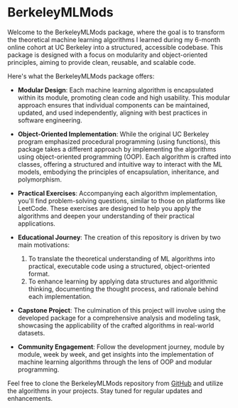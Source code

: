# BerkeleyMLMods

Welcome to the BerkeleyMLMods package, where the goal is to transform the theoretical machine learning algorithms I learned during my 6-month online cohort at UC Berkeley into a structured, accessible codebase. This package is designed with a focus on modularity and object-oriented principles, aiming to provide clean, reusable, and scalable code.

Here's what the BerkeleyMLMods package offers:

- **Modular Design**: Each machine learning algorithm is encapsulated within its module, promoting clean code and high usability. This modular approach ensures that individual components can be maintained, updated, and used independently, aligning with best practices in software engineering.

- **Object-Oriented Implementation**: While the original UC Berkeley program emphasized procedural programming (using functions), this package takes a different approach by implementing the algorithms using object-oriented programming (OOP). Each algorithm is crafted into classes, offering a structured and intuitive way to interact with the ML models, embodying the principles of encapsulation, inheritance, and polymorphism.

- **Practical Exercises**: Accompanying each algorithm implementation, you'll find problem-solving questions, similar to those on platforms like LeetCode. These exercises are designed to help you apply the algorithms and deepen your understanding of their practical applications.

- **Educational Journey**: The creation of this repository is driven by two main motivations:
    1. To translate the theoretical understanding of ML algorithms into practical, executable code using a structured, object-oriented format.
    2. To enhance learning by applying data structures and algorithmic thinking, documenting the thought process, and rationale behind each implementation.

- **Capstone Project**: The culmination of this project will involve using the developed package for a comprehensive analysis and modeling task, showcasing the applicability of the crafted algorithms in real-world datasets.

- **Community Engagement**: Follow the development journey, module by module, week by week, and get insights into the implementation of machine learning algorithms through the lens of OOP and modular programming.

Feel free to clone the BerkeleyMLMods repository from [GitHub](https://github.com/dcnguyen060899/BerkeleyMLMods) and utilize the algorithms in your projects. Stay tuned for regular updates and enhancements.
